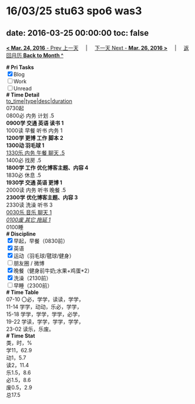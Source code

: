 # 16/03/25 stu63 spo6 was3

date: 2016-03-25 00:00:00
toc: false
---
[**< Mar. 24, 2016** - Prev 上一天](/lifelogs/2016/03/d24.md) &nbsp; &nbsp; | &nbsp; &nbsp; [下一天 Next - **Mar. 26, 2016 >**](/lifelogs/2016/03/d26.md) &nbsp; &nbsp; |  &nbsp; &nbsp; [返回月历 **Back to Month ^**](/lifelogs/2016/03/index.md)
<br/><div><b># Pri Tasks</b></div><div><input checked="true" type="checkbox"/>Blog</div><div><input type="checkbox"/>Work</div><div><input type="checkbox"/>Unread</div><div><b># Time Detail</b></div><div><u>to_time|type|desc|duration</u></div><div>0730起</div><div>0800必 内务 计划 .5</div><div><b>0900学 交通 英语 读书 1</b></div><div>1000读 早餐 听书 内务 1</div><div><b>1200学 更博 工作 脚本 2</b></div><div><b>1300动 羽毛球 1</b></div><div><u>1330乐 内务 午餐 聊天 .5</u></div><div>1400必 找房 .5</div><div><b>1800学 工作 优化博客主题、内容 4</b></div><div>1830必 休息 .5</div><div><b>1930学 交通 英语 更博 1</b></div><div>2000读 内务 听书 晚餐 .5</div><div><b>2300学</b> <b>优化博客主题、内容 3</b></div><div>2330读 洗澡 听书 3</div><div><u>0030乐 音乐 聊天 1</u></div><div><u><i>0100废 其它 拖延 1</i></u></div><div>0100睡</div><div><b># Discipline</b></div><div><input checked="true" type="checkbox"/>早起，早餐（0830前）</div><div><input checked="true" type="checkbox"/>英语</div><div><input checked="true" type="checkbox"/>运动（羽毛球/毽球/健身）</div><div><input type="checkbox"/>朋友圈 / 微博</div><div><input checked="true" type="checkbox"/>晚餐（健身前牛奶;水果+鸡蛋*2）</div><div><input checked="true" type="checkbox"/>洗澡（2130前）</div><div><input type="checkbox"/>早睡（2300前）</div><div><b># Time Table</b></div><div>07-10 〇必，学学，读读，学学，</div><div>11-14 学学，动动，乐必，学学，</div><div>15-18 学学，学学，学学，必学，</div><div>19-22 学读，学学，学学，学学，</div><div>23-02 读乐，乐废。</div><div><b># Time Stat</b></div><div>类，时，%</div><div>学11，62.9</div><div>动1，5.7</div><div>读2，11.4</div><div>乐1.5，8.6</div><div>必1.5，8.6</div><div>废0.5，2.9</div><div>总17.5</div>
